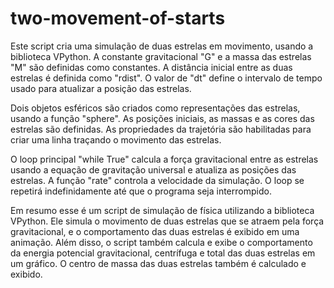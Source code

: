 # two-movement-of-starts

Este script cria uma simulação de duas estrelas em movimento, usando a biblioteca VPython. A constante gravitacional "G" e a massa das estrelas "M" são definidas como constantes. A distância inicial entre as duas estrelas é definida como "rdist". O valor de "dt" define o intervalo de tempo usado para atualizar a posição das estrelas.

Dois objetos esféricos são criados como representações das estrelas, usando a função "sphere". As posições iniciais, as massas e as cores das estrelas são definidas. As propriedades da trajetória são habilitadas para criar uma linha traçando o movimento das estrelas.

O loop principal "while True" calcula a força gravitacional entre as estrelas usando a equação de gravitação universal e atualiza as posições das estrelas. A função "rate" controla a velocidade da simulação. O loop se repetirá indefinidamente até que o programa seja interrompido.

Em resumo esse é um script de simulação de física utilizando a biblioteca VPython. Ele simula o movimento de duas estrelas que se atraem pela força gravitacional, e o comportamento das duas estrelas é exibido em uma animação. Além disso, o script também calcula e exibe o comportamento da energia potencial gravitacional, centrífuga e total das duas estrelas em um gráfico. O centro de massa das duas estrelas também é calculado e exibido.
